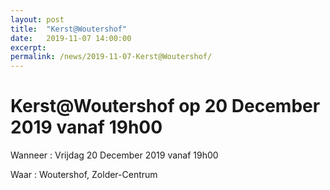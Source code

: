 ```yaml
---
layout: post
title:  "Kerst@Woutershof"
date:   2019-11-07 14:00:00
excerpt: 
permalink: /news/2019-11-07-Kerst@Woutershof/
---
```


# Kerst@Woutershof op 20 December 2019 vanaf 19h00

Wanneer : Vrijdag 20 December 2019 vanaf 19h00

Waar : Woutershof, Zolder-Centrum
